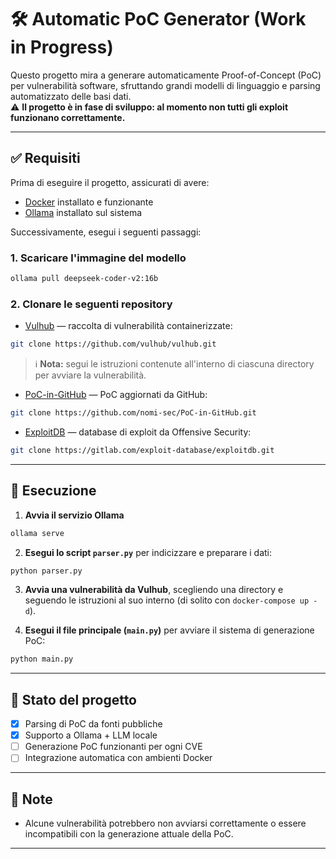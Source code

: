 # 🛠️ Automatic PoC Generator (Work in Progress)

Questo progetto mira a generare automaticamente Proof-of-Concept (PoC) per vulnerabilità software, sfruttando grandi modelli di linguaggio e parsing automatizzato delle basi dati.  
⚠️ **Il progetto è in fase di sviluppo: al momento non tutti gli exploit funzionano correttamente.**

---

## ✅ Requisiti

Prima di eseguire il progetto, assicurati di avere:

- [Docker](https://www.docker.com/) installato e funzionante
- [Ollama](https://ollama.com/) installato sul sistema

Successivamente, esegui i seguenti passaggi:

### 1. Scaricare l'immagine del modello

```bash
ollama pull deepseek-coder-v2:16b
```

### 2. Clonare le seguenti repository

- [Vulhub](https://github.com/vulhub/vulhub.git) — raccolta di vulnerabilità containerizzate:

```bash
git clone https://github.com/vulhub/vulhub.git
```

> ℹ️ **Nota:** segui le istruzioni contenute all'interno di ciascuna directory per avviare la vulnerabilità.

- [PoC-in-GitHub](https://github.com/nomi-sec/PoC-in-GitHub.git) — PoC aggiornati da GitHub:

```bash
git clone https://github.com/nomi-sec/PoC-in-GitHub.git
```

- [ExploitDB](https://gitlab.com/exploit-database/exploitdb.git) — database di exploit da Offensive Security:

```bash
git clone https://gitlab.com/exploit-database/exploitdb.git
```

---

## 🚀 Esecuzione

1. **Avvia il servizio Ollama**

```bash
ollama serve
```

2. **Esegui lo script `parser.py`** per indicizzare e preparare i dati:

```bash
python parser.py
```

3. **Avvia una vulnerabilità da Vulhub**, scegliendo una directory e seguendo le istruzioni al suo interno (di solito con `docker-compose up -d`).

4. **Esegui il file principale (`main.py`)** per avviare il sistema di generazione PoC:

```bash
python main.py
```

---

## 🧪 Stato del progetto

- [x] Parsing di PoC da fonti pubbliche  
- [x] Supporto a Ollama + LLM locale  
- [ ] Generazione PoC funzionanti per ogni CVE  
- [ ] Integrazione automatica con ambienti Docker

---

## 📌 Note

- Alcune vulnerabilità potrebbero non avviarsi correttamente o essere incompatibili con la generazione attuale della PoC.

---

